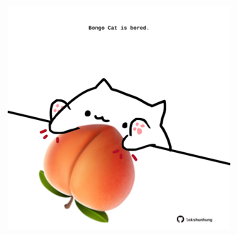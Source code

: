 <!-- built at 29/12/2023, 23:00:39 UTC -->
<p align="center">
  <img width="500" height="500" src="./ReadmeImage.svg">
</p>
